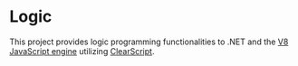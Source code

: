 # Logic

This project provides logic programming functionalities to .NET and the [V8 JavaScript engine](https://v8.dev/) utilizing [ClearScript](https://github.com/Microsoft/ClearScript).